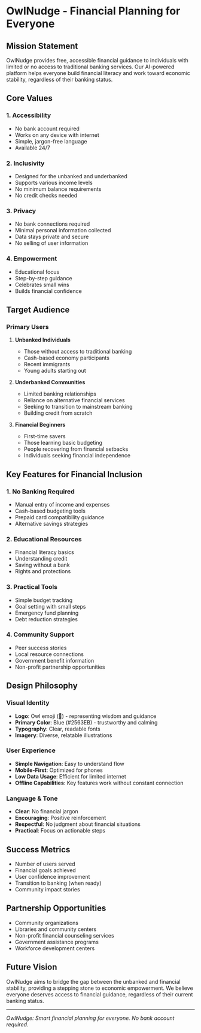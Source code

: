 # OwlNudge - Financial Planning for Everyone

## Mission Statement
OwlNudge provides free, accessible financial guidance to individuals with limited or no access to traditional banking services. Our AI-powered platform helps everyone build financial literacy and work toward economic stability, regardless of their banking status.

## Core Values

### 1. **Accessibility**
- No bank account required
- Works on any device with internet
- Simple, jargon-free language
- Available 24/7

### 2. **Inclusivity**
- Designed for the unbanked and underbanked
- Supports various income levels
- No minimum balance requirements
- No credit checks needed

### 3. **Privacy**
- No bank connections required
- Minimal personal information collected
- Data stays private and secure
- No selling of user information

### 4. **Empowerment**
- Educational focus
- Step-by-step guidance
- Celebrates small wins
- Builds financial confidence

## Target Audience

### Primary Users
1. **Unbanked Individuals**
   - Those without access to traditional banking
   - Cash-based economy participants
   - Recent immigrants
   - Young adults starting out

2. **Underbanked Communities**
   - Limited banking relationships
   - Reliance on alternative financial services
   - Seeking to transition to mainstream banking
   - Building credit from scratch

3. **Financial Beginners**
   - First-time savers
   - Those learning basic budgeting
   - People recovering from financial setbacks
   - Individuals seeking financial independence

## Key Features for Financial Inclusion

### 1. **No Banking Required**
- Manual entry of income and expenses
- Cash-based budgeting tools
- Prepaid card compatibility guidance
- Alternative savings strategies

### 2. **Educational Resources**
- Financial literacy basics
- Understanding credit
- Saving without a bank
- Rights and protections

### 3. **Practical Tools**
- Simple budget tracking
- Goal setting with small steps
- Emergency fund planning
- Debt reduction strategies

### 4. **Community Support**
- Peer success stories
- Local resource connections
- Government benefit information
- Non-profit partnership opportunities

## Design Philosophy

### Visual Identity
- **Logo**: Owl emoji (🦉) - representing wisdom and guidance
- **Primary Color**: Blue (#2563EB) - trustworthy and calming
- **Typography**: Clear, readable fonts
- **Imagery**: Diverse, relatable illustrations

### User Experience
- **Simple Navigation**: Easy to understand flow
- **Mobile-First**: Optimized for phones
- **Low Data Usage**: Efficient for limited internet
- **Offline Capabilities**: Key features work without constant connection

### Language & Tone
- **Clear**: No financial jargon
- **Encouraging**: Positive reinforcement
- **Respectful**: No judgment about financial situations
- **Practical**: Focus on actionable steps

## Success Metrics
- Number of users served
- Financial goals achieved
- User confidence improvement
- Transition to banking (when ready)
- Community impact stories

## Partnership Opportunities
- Community organizations
- Libraries and community centers
- Non-profit financial counseling services
- Government assistance programs
- Workforce development centers

## Future Vision
OwlNudge aims to bridge the gap between the unbanked and financial stability, providing a stepping stone to economic empowerment. We believe everyone deserves access to financial guidance, regardless of their current banking status.

---

*OwlNudge: Smart financial planning for everyone. No bank account required.*